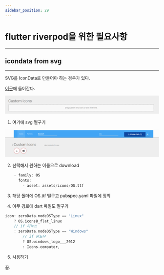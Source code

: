 ```yaml
---
sidebar_position: 29
---
```


# flutter riverpod을 위한 필요사항
---

## icondata from svg
---

SVG를 IconData로 만들어야 하는 경우가 있다.

[이곳](https://www.fluttericon.com)에 들어간다.

![alt text](./img/29/image1.png)

1. 여기에 svg 떨구기

![alt text](./img/29/image2.png)

2. 선택해서 원하는 이름으로 download


```dart
    - family: OS
      fonts:
        - asset: assets/icons/OS.ttf
```

3. 해당 폴더에 OS.ttf 떨구고 pubspec.yaml 파일에 정의

4. 아무 경로에 dart 파일도 떨구기

```dart
icon: zeroData.nodeOSType == "Linux"
    ? OS.icons8_flat_linux
    // if 리눅스
    : zeroData.nodeOSType == "Windows"
        // if 윈도우
        ? OS.windows_logo___2012
        : Icons.computer,
```

5. 사용하기

끝.